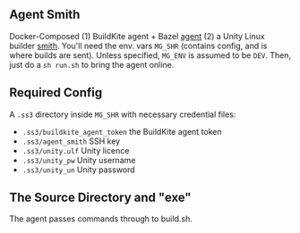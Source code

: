 Agent Smith
----

Docker-Composed (1) BuildKite agent + Bazel [agent](agent/README.md) (2) a Unity Linux builder [smith](smith/README.md). You'll need the env. vars `MG_SHR` (contains config, and is where builds are sent). Unless specified, `MG_ENV` is assumed to be `DEV`. Then, just do a `sh run.sh` to bring the agent online.

Required Config
----

A `.ss3` directory inside `MG_SHR` with necessary credential files:

* `.ss3/buildkite_agent_token` the BuildKite agent token
* `.ss3/agent_smith` SSH key
* `.ss3/unity.ulf` Unity licence
* `.ss3/unity_pw` Unity username
* `.ss3/unity_un` Unity password


The Source Directory and "exe"
----

The agent passes commands through to build.sh.